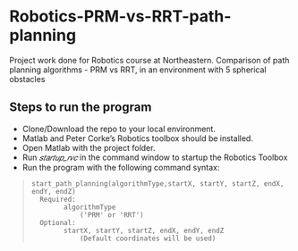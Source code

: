 # Robotics-PRM-vs-RRT-path-planning
Project work done for Robotics course at Northeastern. Comparison of path planning algorithms - PRM vs RRT, in an environment with 5 spherical obstacles

## Steps to run the program
 - Clone/Download the repo to your local environment.
 - Matlab and Peter Corke’s Robotics toolbox should be installed.
 - Open Matlab with the project folder.
 - Run *𝑠𝑡𝑎𝑟𝑡𝑢𝑝_𝑟𝑣𝑐* in the command window to startup the Robotics Toolbox
 - Run the program with the following command syntax:
 

>     start_path_planning(algorithmType,startX, startY, startZ, endX, endY, endZ)
>       Required:
>             algorithmType
>                 ('PRM' or 'RRT')
>       Optional:
>             startX, startY, startZ, endX, endY, endZ
>                 (Default coordinates will be used)
